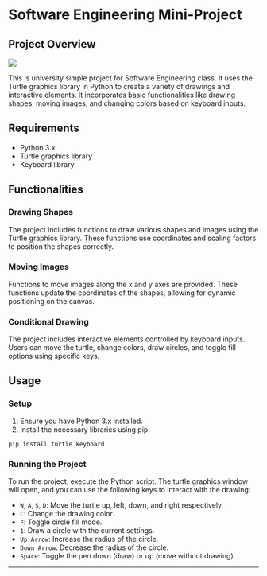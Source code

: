 # Software Engineering Mini-Project

## Project Overview

![](images/demo.gif)

This is university simple project for Software Engineering class. It uses the Turtle graphics library in Python to create a variety of drawings and interactive elements. It incorporates basic functionalities like drawing shapes, moving images, and changing colors based on keyboard inputs.

## Requirements

- Python 3.x
- Turtle graphics library
- Keyboard library

## Functionalities

### Drawing Shapes

The project includes functions to draw various shapes and images using the Turtle graphics library. These functions use coordinates and scaling factors to position the shapes correctly.

### Moving Images

Functions to move images along the x and y axes are provided. These functions update the coordinates of the shapes, allowing for dynamic positioning on the canvas.

### Conditional Drawing

The project includes interactive elements controlled by keyboard inputs. Users can move the turtle, change colors, draw circles, and toggle fill options using specific keys.

## Usage

### Setup

1. Ensure you have Python 3.x installed.
2. Install the necessary libraries using pip:

```code
pip install turtle keyboard
```

### Running the Project

To run the project, execute the Python script. The turtle graphics window will open, and you can use the following keys to interact with the drawing:

- `W`, `A`, `S`, `D`: Move the turtle up, left, down, and right respectively.
- `C`: Change the drawing color.
- `F`: Toggle circle fill mode.
- `1`: Draw a circle with the current settings.
- `Up Arrow`: Increase the radius of the circle.
- `Down Arrow`: Decrease the radius of the circle.
- `Space`: Toggle the pen down (draw) or up (move without drawing).

---
